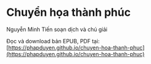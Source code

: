 # Chuyển họa thành phúc

Nguyễn Minh Tiến soạn dịch và chú giải  

Đọc và download bản EPUB, PDF tại:  
[https://phapduyen.github.io/chuyen-hoa-thanh-phuc](https://phapduyen.github.io/chuyen-hoa-thanh-phuc)
